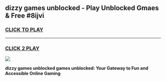 
## dizzy games unblocked - Play Unblocked Gmaes & Free #8ijvi
<h3>
<a href="https://news.freeplayer.one?title=dizzy_games_unblocked&ref=24F">CLICK TO PLAY</a></h3>
<hr>

<h3>
<a href="https://news.freeplayer.one?title=dizzy_games_unblocked&ref=24F">CLICK 2 PLAY</a>
  
</h3>

<a href="https://news.freeplayer.one?title=dizzy_games_unblocked&ref=24F/"><img src="https://clearcache.store/games.png"></a>


**dizzy games unblocked games unblocked: Your Gateway to Fun and Accessible Online Gaming**
